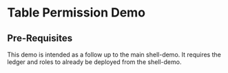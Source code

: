 # Table Permission Demo

## Pre-Requisites

This demo is intended as a follow up to the main shell-demo. It requires the ledger and roles to already be deployed from the shell-demo.
